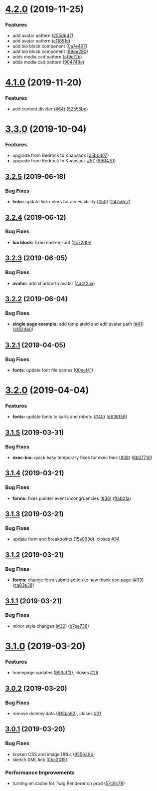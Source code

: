 # [4.2.0](https://github.com/basaltinc/crux/compare/v4.1.0...v4.2.0) (2019-11-25)


### Features

* add avatar pattern ([255db47](https://github.com/basaltinc/crux/commit/255db475a0efdce4ef305c1729bce92cf9a7537a))
* add avatar pattern ([c11851e](https://github.com/basaltinc/crux/commit/c11851e4065851ae9144e395e269c8debc16d7d6))
* add bio block component ([0a7e497](https://github.com/basaltinc/crux/commit/0a7e49774695f91dda84d50a9de93a22ae92c162))
* add bio block component ([89ee290](https://github.com/basaltinc/crux/commit/89ee290427eed779f478546fa405b7f877372bbb))
* adds media cad pattern ([af9cf2b](https://github.com/basaltinc/crux/commit/af9cf2b483a090e77546083eb48513de97a34f0c))
* adds media cad pattern ([904748e](https://github.com/basaltinc/crux/commit/904748e3e17812692bd1eb794d20f50427e60b3d))

# [4.1.0](https://github.com/basaltinc/crux/compare/v4.0.0...v4.1.0) (2019-11-20)


### Features

* add content divider ([#64](https://github.com/basaltinc/crux/issues/64)) ([52555be](https://github.com/basaltinc/crux/commit/52555be53f034489cf71cf725d458328ad71dd1d))

# [3.3.0](https://github.com/basaltinc/crux/compare/v3.2.5...v3.3.0) (2019-10-04)


### Features

* upgrade from Bedrock to Knapsack ([05b0d07](https://github.com/basaltinc/crux/commit/05b0d07))
* upgrade from Bedrock to Knapsack [#57](https://github.com/basaltinc/crux/issues/57) ([6f6f470](https://github.com/basaltinc/crux/commit/6f6f470))

## [3.2.5](https://github.com/basaltinc/crux/compare/v3.2.4...v3.2.5) (2019-06-18)


### Bug Fixes

* **links:** update link colors for accessibility ([#50](https://github.com/basaltinc/crux/issues/50)) ([247c6c7](https://github.com/basaltinc/crux/commit/247c6c7))

## [3.2.4](https://github.com/basaltinc/crux/compare/v3.2.3...v3.2.4) (2019-06-12)


### Bug Fixes

* **bio block:** fixed ease-in-out ([2c72dfe](https://github.com/basaltinc/crux/commit/2c72dfe))

## [3.2.3](https://github.com/basaltinc/crux/compare/v3.2.2...v3.2.3) (2019-06-05)


### Bug Fixes

* **avatar:** add shadow to avatar ([4a4f2aa](https://github.com/basaltinc/crux/commit/4a4f2aa))

## [3.2.2](https://github.com/basaltinc/crux/compare/v3.2.1...v3.2.2) (2019-06-04)


### Bug Fixes

* **single page example:** add templateId and edit avatar path ([#41](https://github.com/basaltinc/crux/issues/41)) ([af824e0](https://github.com/basaltinc/crux/commit/af824e0))

## [3.2.1](https://github.com/basaltinc/crux/compare/v3.2.0...v3.2.1) (2019-04-05)


### Bug Fixes

* **fonts:** update font file names ([00ecf41](https://github.com/basaltinc/crux/commit/00ecf41))

# [3.2.0](https://github.com/basaltinc/crux/compare/v3.1.5...v3.2.0) (2019-04-04)


### Features

* **fonts:** update fonts to karla and roboto ([#40](https://github.com/basaltinc/crux/issues/40)) ([d636f58](https://github.com/basaltinc/crux/commit/d636f58))

## [3.1.5](https://github.com/basaltinc/crux/compare/v3.1.4...v3.1.5) (2019-03-31)


### Bug Fixes

* **exec-bio:** quick easy temporary fixes for exec bios ([#38](https://github.com/basaltinc/crux/issues/38)) ([8b07710](https://github.com/basaltinc/crux/commit/8b07710))

## [3.1.4](https://github.com/basaltinc/crux/compare/v3.1.3...v3.1.4) (2019-03-21)


### Bug Fixes

* **forms:** fixes pointer event incongruencies ([#36](https://github.com/basaltinc/crux/issues/36)) ([ffab01a](https://github.com/basaltinc/crux/commit/ffab01a))

## [3.1.3](https://github.com/basaltinc/crux/compare/v3.1.2...v3.1.3) (2019-03-21)


### Bug Fixes

* update form and breakpoints ([15a093d](https://github.com/basaltinc/crux/commit/15a093d)), closes [#34](https://github.com/basaltinc/crux/issues/34)

## [3.1.2](https://github.com/basaltinc/crux/compare/v3.1.1...v3.1.2) (2019-03-21)


### Bug Fixes

* **forms:** change form submit action to new thank you page ([#33](https://github.com/basaltinc/crux/issues/33)) ([ca83e38](https://github.com/basaltinc/crux/commit/ca83e38))

## [3.1.1](https://github.com/basaltinc/crux/compare/v3.1.0...v3.1.1) (2019-03-21)


### Bug Fixes

* minor style changes ([#32](https://github.com/basaltinc/crux/issues/32)) ([b7ee738](https://github.com/basaltinc/crux/commit/b7ee738))

# [3.1.0](https://github.com/basaltinc/crux/compare/v3.0.2...v3.1.0) (2019-03-20)


### Features

* homepage updates ([993cff2](https://github.com/basaltinc/crux/commit/993cff2)), closes [#29](https://github.com/basaltinc/crux/issues/29)

## [3.0.2](https://github.com/basaltinc/crux/compare/v3.0.1...v3.0.2) (2019-03-20)


### Bug Fixes

* remove dummy data ([613ba82](https://github.com/basaltinc/crux/commit/613ba82)), closes [#31](https://github.com/basaltinc/crux/issues/31)

## [3.0.1](https://github.com/basaltinc/crux/compare/v3.0.0...v3.0.1) (2019-03-20)


### Bug Fixes

* broken CSS and image URLs ([955648b](https://github.com/basaltinc/crux/commit/955648b))
* sketch XML link ([0bc2015](https://github.com/basaltinc/crux/commit/0bc2015))


### Performance Improvements

* turning on cache for Twig Renderer on prod ([57c9c78](https://github.com/basaltinc/crux/commit/57c9c78))
